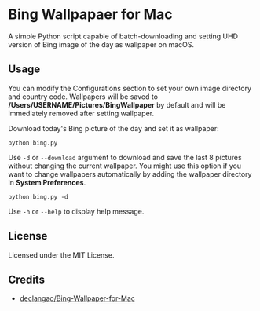 # Bing Wallpapaer for Mac
A simple Python script capable of batch-downloading and setting UHD version of Bing image of the day as wallpaper on macOS.

## Usage
You can modify the Configurations section to set your own image directory and country code. Wallpapers will be saved to **/Users/USERNAME/Pictures/BingWallpaper** by default and will be immediately removed after setting wallpaper.

Download today's Bing picture of the day and set it as wallpaper:

```
python bing.py
```

Use `-d` or `--download` argument to download and save the last 8 pictures without changing the current wallpaper. You might use this option if you want to change wallpapers automatically by adding the wallpaper directory in **System Preferences**.

```
python bing.py -d
```

Use `-h` or `--help` to display help message.

## License
Licensed under the MIT License.

## Credits
- [declangao/Bing-Wallpaper-for-Mac](https://github.com/declangao/Bing-Wallpaper-for-Mac)
